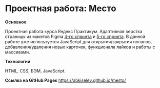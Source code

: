 # Проектная работа: Место

**Основное**

Проектная работа курса Яндекс Практикум. Адаптивная верстка страницы из макетов Figma [4-го спринта](https://www.figma.com/file/2cn9N9jSkmxD84oJik7xL7/JavaScript.-Sprint-4) и [5-го спринта](https://www.figma.com/file/2cn9N9jSkmxD84oJik7xL7/JavaScript.-Sprint-5).
В данной работе уже используется JavaScript для открытия/закрытия попапов, добавления/удаления новых карточек, функционала лайков и работы с массивами.

**Технологии**

HTML, CSS, БЭМ, JavaScript.

**Ссылка на GitHub Pages**
https://abkiselev.github.io/mesto/